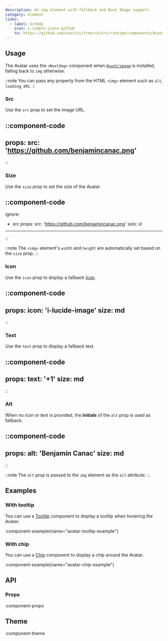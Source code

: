 ```yaml
---
description: An img element with fallback and Nuxt Image support.
category: element
links:
  - label: GitHub
    icon: i-simple-icons-github
    to: https://github.com/nuxt/ui/tree/v3/src/runtime/components/Avatar.vue
---
```


## Usage

The Avatar uses the `<NuxtImg>` component when [`@nuxt/image`](https://github.com/nuxt/image) is installed, falling back to `img` otherwise.

::note
You can pass any property from the HTML `<img>` element such as `alt`, `loading`, etc.
::

### Src

Use the `src` prop to set the image URL.

::component-code
---
props:
  src: 'https://github.com/benjamincanac.png'
---
::

### Size

Use the `size` prop to set the size of the Avatar.

::component-code
---
ignore:
  - src
props:
  src: 'https://github.com/benjamincanac.png'
  size: xl
---
::

::note
The `<img>` element's `width` and `height` are automatically set based on the `size` prop.
::

### Icon

Use the `icon` prop to display a fallback [Icon](/components/icon).

::component-code
---
props:
  icon: 'i-lucide-image'
  size: md
---
::

### Text

Use the `text` prop to display a fallback text.

::component-code
---
props:
  text: '+1'
  size: md
---
::

### Alt

When no icon or text is provided, the **initials** of the `alt` prop is used as fallback.

::component-code
---
props:
  alt: 'Benjamin Canac'
  size: md
---
::

::note
The `alt` prop is passed to the `img` element as the `alt` attribute.
::

## Examples

### With tooltip

You can use a [Tooltip](/components/tooltip) component to display a tooltip when hovering the Avatar.

:component-example{name="avatar-tooltip-example"}

### With chip

You can use a [Chip](/components/chip) component to display a chip around the Avatar.

:component-example{name="avatar-chip-example"}

## API

### Props

:component-props

## Theme

:component-theme
